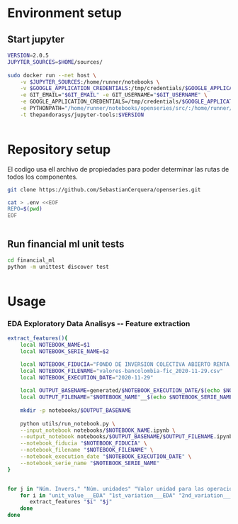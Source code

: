 # Environment setup

## Start jupyter

<!-- #region -->
```bash
VERSION=2.0.5
JUPYTER_SOURCES=$HOME/sources/
 
sudo docker run --net host \
    -v $JUPYTER_SOURCES:/home/runner/notebooks \
    -v $GOOGLE_APPLICATION_CREDENTIALS:/tmp/credentials/$GOOGLE_APPLICATION_SERVICEFILE \
    -e GIT_EMAIL="$GIT_EMAIL" -e GIT_USERNAME="$GIT_USERNAME" \
    -e GOOGLE_APPLICATION_CREDENTIALS=/tmp/credentials/$GOOGLE_APPLICATION_SERVICEFILE \
    -e PYTHONPATH="/home/runner/notebooks/openseries/src/:/home/runner/notebooks/openseries/financial_ml/" \
    -t thepandorasys/jupyter-tools:$VERSION
```
<!-- #endregion -->

```python

```

# Repository setup

El codigo usa ell archivo de propiedades para poder determinar las rutas de todos los componentes.

<!-- #region -->
```bash
git clone https://github.com/SebastianCerquera/openseries.git

cat > .env <<EOF
REPO=$(pwd)
EOF
```
<!-- #endregion -->

```python

```

## Run financial ml unit tests


<!-- #region -->
```bash
cd financial_ml
python -m unittest discover test
```
<!-- #endregion -->

```python

```

# Usage

<!-- #region -->
### EDA Exploratory Data Analisys -- Feature extraction

```bash
extract_features(){
    local NOTEBOOK_NAME=$1
    local NOTEBOOK_SERIE_NAME=$2

    local NOTEBOOK_FIDUCIA="FONDO DE INVERSION COLECTIVA ABIERTO RENTA ALTA CONVICCION"
    local NOTEBOOK_FILENAME="valores-bancolombia-fic_2020-11-29.csv"
    local NOTEBOOK_EXECUTION_DATE="2020-11-29"
         
    local OUTPUT_BASENAME=generated/$NOTEBOOK_EXECUTION_DATE/$(echo $NOTEBOOK_FIDUCIA |  perl -ne 's/ /_/g && print $_')/
    local OUTPUT_FILENAME="$NOTEBOOK_NAME"__$(echo $NOTEBOOK_SERIE_NAME | perl -ne 's/ /_/g; s/\.//g; s/á/a/g; s/é/e/g; s/í/i/g; s/ó/o/g; s/ú/u/g; print $_')
     
    mkdir -p notebooks/$OUTPUT_BASENAME
                                                                                       
    python utils/run_notebook.py \
    --input_notebook notebooks/$NOTEBOOK_NAME.ipynb \
    --output_notebook notebooks/$OUTPUT_BASENAME/$OUTPUT_FILENAME.ipynb \
    --notebook_fiducia "$NOTEBOOK_FIDUCIA" \
    --notebook_filename "$NOTEBOOK_FILENAME" \
    --notebook_execution_date "$NOTEBOOK_EXECUTION_DATE" \
    --notebook_serie_name "$NOTEBOOK_SERIE_NAME"
}


for j in "Núm. Invers." "Núm. unidades" "Valor unidad para las operaciones del día t" "Valor fondo al cierre del día t"; do
    for i in "unit_value___EDA" "1st_variation___EDA" "2nd_variation___EDA"; do
       extract_features "$i" "$j"
    done
done
```
<!-- #endregion -->

```python

```
